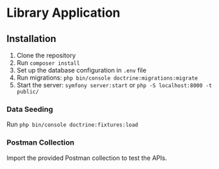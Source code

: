 # Library Application

## Installation

1. Clone the repository
2. Run `composer install`
3. Set up the database configuration in `.env` file
4. Run migrations: `php bin/console doctrine:migrations:migrate`
5. Start the server: `symfony server:start` or `php -S localhost:8000 -t public/`

### Data Seeding

Run `php bin/console doctrine:fixtures:load`

### Postman Collection

Import the provided Postman collection to test the APIs.
